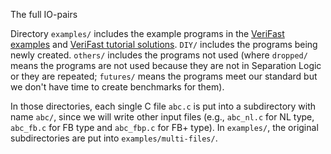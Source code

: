 The full IO-pairs

Directory `examples/` includes the example programs in the [VeriFast examples](https://github.com/verifast/verifast/tree/master/examples) and [VeriFast tutorial solutions](https://github.com/verifast/verifast/tree/master/tutorial_solutions). `DIY/` includes the programs being newly created. `others/` includes the programs not used (where `dropped/` means the programs are not used because they are not in Separation Logic or they are repeated; `futures/` means the programs meet our standard but we don't have time to create benchmarks for them).

In those directories, each single C file `abc.c` is put into a subdirectory with name `abc/`, since we will write other input files (e.g., `abc_nl.c` for NL type, `abc_fb.c` for FB type and `abc_fbp.c` for FB+ type). In `examples/`, the original subdirectories are put into `examples/multi-files/`.